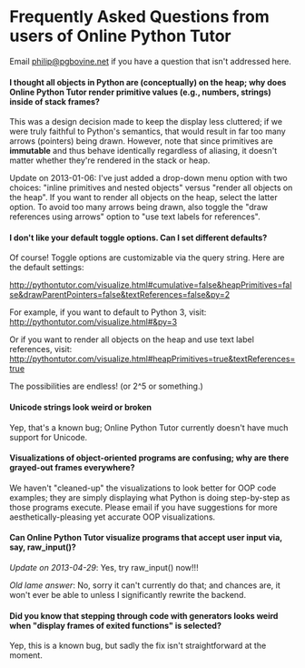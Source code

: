 # Frequently Asked Questions from users of Online Python Tutor

Email philip@pgbovine.net if you have a question that isn't addressed here.

#### I thought all objects in Python are (conceptually) on the heap; why does Online Python Tutor render primitive values (e.g., numbers, strings) inside of stack frames?

This was a design decision made to keep the display less cluttered;
if we were truly faithful to Python's semantics, that would result in far too many arrows (pointers) being drawn.
However, note that since primitives are **immutable** and thus behave identically regardless of aliasing,
it doesn't matter whether they're rendered in the stack or heap.

Update on 2013-01-06: I've just added a drop-down menu option with two choices:
"inline primitives and nested objects" versus "render all objects on the heap".
If you want to render all objects on the heap, select the latter option.
To avoid too many arrows being drawn, also toggle the "draw references using arrows" option
to "use text labels for references".


#### I don't like your default toggle options. Can I set different defaults?

Of course! Toggle options are customizable via the query string. Here are the default settings:

http://pythontutor.com/visualize.html#cumulative=false&heapPrimitives=false&drawParentPointers=false&textReferences=false&py=2

For example, if you want to default to Python 3, visit:
http://pythontutor.com/visualize.html#&py=3

Or if you want to render all objects on the heap and use text label references, visit:
http://pythontutor.com/visualize.html#heapPrimitives=true&textReferences=true

The possibilities are endless! (or 2^5 or something.)

#### Unicode strings look weird or broken

Yep, that's a known bug; Online Python Tutor currently doesn't have much support for Unicode.


#### Visualizations of object-oriented programs are confusing; why are there grayed-out frames everywhere?

We haven't "cleaned-up" the visualizations to look better for OOP code examples;
they are simply displaying what Python is doing step-by-step as those programs execute.
Please email if you have suggestions for more aesthetically-pleasing yet accurate OOP visualizations.

#### Can Online Python Tutor visualize programs that accept user input via, say, raw_input()?

*Update on 2013-04-29*: Yes, try raw_input() now!!!

*Old lame answer*:
No, sorry it can't currently do that; and chances are, it won't ever be able to unless I significantly rewrite the backend.

#### Did you know that stepping through code with generators looks weird when "display frames of exited functions" is selected?

Yep, this is a known bug, but sadly the fix isn't straightforward at the moment.
